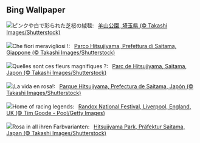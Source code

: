 ## Bing Wallpaper
![](https://www.bing.com/th?id=OHR.PhloxSubulata_JA-JP9122752498_UHD.jpg&w=1000)ピンクや白で彩られた芝桜の絨毯:&nbsp;&ensp;[羊山公園, 埼玉県 (© Takashi Images/Shutterstock)](https://www.bing.com/th?id=OHR.PhloxSubulata_JA-JP9122752498_UHD.jpg)
<br><br/>
![](https://www.bing.com/th?id=OHR.PhloxSubulata_IT-IT2380570126_UHD.jpg&w=1000)Che fiori meravigliosi !:&nbsp;&ensp;[Parco Hitsujiyama, Prefettura di Saitama, Giappone (© Takashi Images/Shutterstock)](https://www.bing.com/th?id=OHR.PhloxSubulata_IT-IT2380570126_UHD.jpg)
<br><br/>
![](https://www.bing.com/th?id=OHR.PhloxSubulata_FR-FR5943147145_UHD.jpg&w=1000)Quelles sont ces fleurs magnifiques ?:&nbsp;&ensp;[Parc de Hitsujiyama, Saitama, Japon (© Takashi Images/Shutterstock)](https://www.bing.com/th?id=OHR.PhloxSubulata_FR-FR5943147145_UHD.jpg)
<br><br/>
![](https://www.bing.com/th?id=OHR.PhloxSubulata_ES-ES1123806779_UHD.jpg&w=1000)¡La vida en rosa!:&nbsp;&ensp;[Parque Hitsujiyama, Prefectura de Saitama, Japón (© Takashi Images/Shutterstock)](https://www.bing.com/th?id=OHR.PhloxSubulata_ES-ES1123806779_UHD.jpg)
<br><br/>
![](https://www.bing.com/th?id=OHR.RandoxGrandNationalFestival_EN-GB6462568975_UHD.jpg&w=1000)Home of racing legends:&nbsp;&ensp;[Randox National Festival, Liverpool, England, UK (© Tim Goode - Pool/Getty Images)](https://www.bing.com/th?id=OHR.RandoxGrandNationalFestival_EN-GB6462568975_UHD.jpg)
<br><br/>
![](https://www.bing.com/th?id=OHR.PhloxSubulata_DE-DE3543947931_UHD.jpg&w=1000)Rosa in all ihren Farbvarianten:&nbsp;&ensp;[Hitsujiyama Park, Präfektur Saitama, Japan (© Takashi Images/Shutterstock)](https://www.bing.com/th?id=OHR.PhloxSubulata_DE-DE3543947931_UHD.jpg)
<br><br/>
